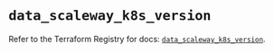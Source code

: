 # `data_scaleway_k8s_version`

Refer to the Terraform Registry for docs: [`data_scaleway_k8s_version`](https://registry.terraform.io/providers/scaleway/scaleway/2.59.0/docs/data-sources/k8s_version).
